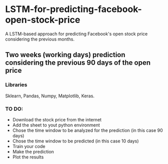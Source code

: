 # LSTM-for-predicting-facebook-open-stock-price
A LSTM-based approach for predicting Facebook's open stock price considering the previous months.

## Two weeks (working days) prediction considering the previous 90 days of the open price


### Libraries 
Sklearn, Pandas, Numpy, Matplotlib, Keras.

### TO DO:
- Download the stock price from the internet
- Add the sheet to yout python environment
- Chose the time window to be analyzed for the prediction (in this case 90 days) 
- Chose the time window to be predicted (in this case 10 days)
- Train your code 
- Make the prediction
- Plot the results 



